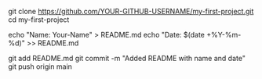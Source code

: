 git clone https://github.com/YOUR-GITHUB-USERNAME/my-first-project.git
cd my-first-project

echo "Name: Your-Name" > README.md
echo "Date: $(date +%Y-%m-%d)" >> README.md

git add README.md
git commit -m "Added README with name and date"
git push origin main
